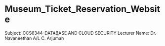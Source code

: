 # Museum_Ticket_Reservation_Website
Subject: CCS6344-DATABASE AND CLOUD SECURITY
Lecturer Name:  Dr. Navaneethan A/L C. Arjuman
